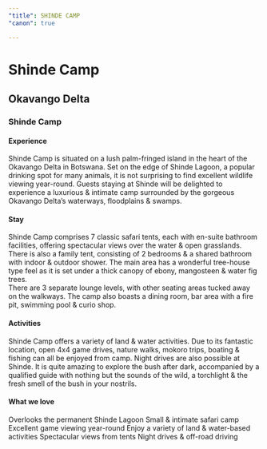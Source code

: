 ```yaml
---
"title": SHINDE CAMP
"canon": true

---
```


# Shinde Camp
## Okavango Delta
### Shinde Camp

#### Experience
Shinde Camp is situated on a lush palm-fringed island in the heart of the Okavango Delta in Botswana.  Set on the edge of Shinde Lagoon, a popular drinking spot for many animals, it is not surprising to find excellent wildlife viewing year-round.
Guests staying at Shinde will be delighted to experience a luxurious &amp; intimate camp surrounded by the gorgeous Okavango Delta’s waterways, floodplains &amp; swamps.

#### Stay
Shinde Camp comprises 7 classic safari tents, each with en-suite bathroom facilities, offering spectacular views over the water &amp; open grasslands.
There is also a family tent, consisting of 2 bedrooms &amp; a shared bathroom with indoor &amp; outdoor shower.
The main area has a wonderful tree-house type feel as it is set under a thick canopy of ebony, mangosteen &amp; water fig trees.  
There are 3 separate lounge levels, with other seating areas tucked away on the walkways.  The camp also boasts a dining room, bar area with a fire pit, swimming pool &amp; curio shop.

#### Activities
Shinde Camp offers a variety of land &amp; water activities.  Due to its fantastic location, open 4x4 game drives, nature walks, mokoro trips, boating &amp; fishing can all be enjoyed from camp.
Night drives are also possible at Shinde.  It is quite amazing to explore the bush after dark, accompanied by a qualified guide with nothing but the sounds of the wild, a torchlight &amp; the fresh smell of the bush in your nostrils.


#### What we love
Overlooks the permanent Shinde Lagoon
Small &amp; intimate safari camp
Excellent game viewing year-round
Enjoy a variety of land &amp; water-based activities
Spectacular views from tents
Night drives &amp; off-road driving